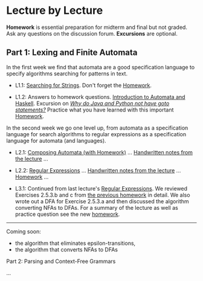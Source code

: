 # Lecture by Lecture 

**Homework** is essential preparation for midterm and final but not graded. Ask any questions on the discussion forum. **Excursions** are optional.

## Part 1: Lexing and Finite Automata

In the first week we find that automata are a good specification language to specify algorithms searching for patterns in text.

- L1.1: [Searching for Strings](https://hackmd.io/@alexhkurz/Sk555wUlu). Don't forget the [Homework](https://hackmd.io/@alexhkurz/rycnvMvgu).

- L1.2: Answers to homework questions. [Introduction to Automata and Haskell](https://hackmd.io/@alexhkurz/HylLKujCP). Excursion on [*Why do Java and Python not have goto statements?*](https://hackmd.io/@alexhkurz/rJ5wS-0f8) Practice what you have learned with this important [Homework](homework-1.2.md).

In the second week we go one level up, from automata as a specification language for search algorithms to regular expressions as a specification language for automata (and languages).

- L2.1: [Composing Automata (with Homework)](https://hackmd.io/@alexhkurz/ryV_FU7XI) ... [Handwritten notes from the lecture](Sources/Notes-from-the-lecture-Composing-Automata.pdf) ... 

- L2.2: [Regular Expressions](https://hackmd.io/@alexhkurz/HkoNj8mmU) ... [Handwritten notes from the lecture](Sources/Notes-from-lecture-2.2.pdf) ... [Homework](https://hackmd.io/@alexhkurz/S1EVYe7bO) ...  

- L3.1: Continued from last lecture's [Regular Expressions](https://hackmd.io/@alexhkurz/HkoNj8mmU). We reviewed Exercises 2.5.3.b and c from [the previous homework](https://hackmd.io/@alexhkurz/S1EVYe7bO) in detail. We also wrote out a DFA for Exercise 2.5.3.a and then discussed the algorithm converting NFAs to DFAs. For a summary of the lecture as well as practice question see the new [homework](https://hackmd.io/@alexhkurz/HJ1BAFYbd).

<!--
For midterm and final the most relevant skills from Part 1 are:
- equivalence of regular expressions and non-determinstic finite automata, 
- the algorithm that eliminates epsilon-transitions,
- the algorithm that converts NFAs to DFAs 
-->

---


Coming soon: 

- the algorithm that eliminates epsilon-transitions,
- the algorithm that converts NFAs to DFAs 

Part 2: Parsing and Context-Free Grammars

...




